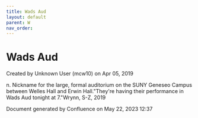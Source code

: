 ```yaml
---
title: Wads Aud
layout: default
parent: W
nav_order:
---
```


# Wads Aud

Created by  Unknown User (mcw10) on Apr 05, 2019

n. Nickname for the large, formal auditorium on the SUNY Geneseo Campus between Welles Hall and Erwin Hall.&quot;They're having their performance in Wads Aud tonight at 7.&quot;Wrynn, S-Z, 2019

Document generated by Confluence on May 22, 2023 12:37



